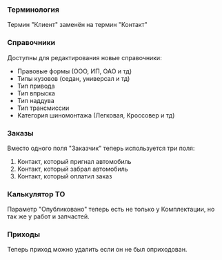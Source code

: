 ### Терминология

Термин "Клиент" заменён на термин "Контакт"

### Справочники

Доступны для редактирования новые справочники:

- Правовые формы (ООО, ИП, ОАО и тд)
- Типы кузовов (седан, универсал и тд)
- Тип привода
- Тип впрыска
- Тип наддува
- Тип трансмиссии
- Категория шиномонтажа (Легковая, Кроссовер и тд)

### Заказы

Вместо одного поля "Заказчик" теперь используется три поля:

1. Контакт, который пригнал автомобиль
2. Контакт, который забрал автомобиль
3. Контакт, который оплатил заказ

### Калькулятор ТО

Параметр "Опубликовано" теперь есть не только у Комплектации, но так же у работ и запчастей.

### Приходы

Теперь приход можно удалить если он не был оприходован.
